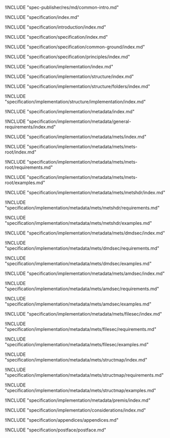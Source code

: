 
!INCLUDE "spec-publisher/res/md/common-intro.md"

!INCLUDE "specification/index.md"

!INCLUDE "specification/introduction/index.md"

!INCLUDE "specification/specification/index.md"

!INCLUDE "specification/specification/common-ground/index.md"

!INCLUDE "specification/specification/principles/index.md"

!INCLUDE "specification/implementation/index.md"

!INCLUDE "specification/implementation/structure/index.md"

!INCLUDE "specification/implementation/structure/folders/index.md"

!INCLUDE "specification/implementation/structure/implementation/index.md"

!INCLUDE "specification/implementation/metadata/index.md"

!INCLUDE "specification/implementation/metadata/general-requirements/index.md"

!INCLUDE "specification/implementation/metadata/mets/index.md"

!INCLUDE "specification/implementation/metadata/mets/mets-root/index.md"

!INCLUDE "specification/implementation/metadata/mets/mets-root/requirements.md"

!INCLUDE "specification/implementation/metadata/mets/mets-root/examples.md"

!INCLUDE "specification/implementation/metadata/mets/metshdr/index.md"

!INCLUDE "specification/implementation/metadata/mets/metshdr/requirements.md"

!INCLUDE "specification/implementation/metadata/mets/metshdr/examples.md"

!INCLUDE "specification/implementation/metadata/mets/dmdsec/index.md"

!INCLUDE "specification/implementation/metadata/mets/dmdsec/requirements.md"

!INCLUDE "specification/implementation/metadata/mets/dmdsec/examples.md"

!INCLUDE "specification/implementation/metadata/mets/amdsec/index.md"

!INCLUDE "specification/implementation/metadata/mets/amdsec/requirements.md"

!INCLUDE "specification/implementation/metadata/mets/amdsec/examples.md"

!INCLUDE "specification/implementation/metadata/mets/filesec/index.md"

!INCLUDE "specification/implementation/metadata/mets/filesec/requirements.md"

!INCLUDE "specification/implementation/metadata/mets/filesec/examples.md"

!INCLUDE "specification/implementation/metadata/mets/structmap/index.md"

!INCLUDE "specification/implementation/metadata/mets/structmap/requirements.md"

!INCLUDE "specification/implementation/metadata/mets/structmap/examples.md"

!INCLUDE "specification/implementation/metadata/premis/index.md"

!INCLUDE "specification/implementation/considerations/index.md"

!INCLUDE "specification/appendices/appendices.md"

!INCLUDE "specification/postface/postface.md"
